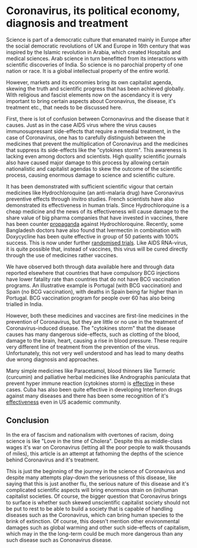# Coronavirus, its political economy, diagnosis and treatment

Science is part of a democratic culture that emanated mainly in Europe after the social democratic revolutions of UK and Europe in 16th century that was inspired by the Islamic revolution in Arabia, which created Hospitals and medical sciences. Arab science in turn benefitted from its interactions with scientific discoveries of India. So science is no parochial property of one nation or race. It is a global intellectual property of the entire world.

However, markets and its economies bring its own capitalist agenda, skewing the truth and scientific progress that has been achieved globally. With religious and fascist elements now on the ascendancy it is very important to bring certain aspects about Coronavirus, the disease, it's treatment etc., that needs to be discussed here.

First, there is lot of confusion between Cornonavirus and the disease that it causes. Just as in the case AIDS virus where the virus causes immunosupressant side-effects that require a remedial treatment, in the case of Coronavirus, one has to carefully distinguish between the medicines that prevent the multiplication of Coronavirus and the medicines that suppress its side-effects like the "cytokines storm". This awareness is lacking even among doctors and scientists. High quality scientific journals also have caused major damage to this process by allowing certain nationalistic and capitalist agendas to skew the outcome of the scientific process, causing enormous damage to science and scientific culture.

It has been demonstrated with sufficient scientific vigour that certain medicines like Hydrochloroquine (an anti-malaria drug) have Coronavirus preventive effects through invitro studies. French scientists have also demonstrated its effectiveness in human trials. Since Hydrochloroquine is a cheap medicine and the news of its effectiveness will cause damage to the share value of big pharma companies that have invested in vaccines, there has been counter [propaganda](https://www.thelancet.com/journals/lancet/article/PIIS0140-6736(20)31180-6/fulltext) against Hydrochloroquine. Recently, some Bangladesh doctors have also found that Ivermectin in combination with Doxycycline has been quite effective in group of 50 patients with 100% success. This is now under further [randomised trials](https://clinicaltrials.gov/ct2/show/NCT04407130). Like AIDS RNA-virus, it is quite possible that, instead of vaccines, this virus will be cured directly through the use of medicines rather vaccines.

We have observed both through data available here and through data reported elsewhere that countries that have compulsory BCG injections have lower fatality rate than countries that do not have BCG vaccination programs. An illustrative example is Portugal (with BCG vaccination) and Spain (no BCG vaccination), with deaths in Spain being far higher than in Portugal. BCG vaccination program for people over 60 has also being trialled in India.


However, both these medicines and vaccines are first-line medicines in the prevention of Coronavirus, but they are little or no use in the treatment of Coronavirus-induced disease. The "cytokines storm" that the disease causes has many dangerous side-effects, such as clotting of the blood, damage to the brain, heart, causing a rise in blood pressure. These require very different line of treatment from the prevention of the virus. Unfortunately, this not very well understood and has lead to many deaths due wrong diagnosis and approaches.

Many simple medicines like Paracetamol, blood thinners like Turmeric (curcumin) and palliative herbal medicines like Andrographis paniculata that prevent hyper immune reaction (cytokines storm) is [effective](https://link.springer.com/article/10.1007/s11101-011-9219-z) in these cases. Cuba has also been quite effective in developing Interferon drugs against many diseases and there has been some recognition of it's [effectiveness](https://www.thelancet.com/journals/lancet/article/PIIS0140-6736(20)31042-4/fulltext) even in US academic community. 


## Conclusion

In the era of fascism and nationalism with overtones of racism, doing science is like "Love in the time of Cholera". Despite this as middle-class wages it's war on Coronavirus (letting all the poor people to walk thousands of miles), this article is an attempt at fathoming the depths of the science behind Coronavirus and it's treatment.

This is just the beginning of the journey in the science of Coronavirus and despite many attempts play-down the seriousness of this disease, like saying that this is just another flu, the serious nature of this disease and it's complicated scientific aspects will bring enormous strain on (in)human capitalist societies. Of course, the bigger question that Coronavirus brings to surface is whether such skewed unscientific capitalist society should not be put to rest to be able to build a society that is capable of handling diseases such as the Coronavirus, which can bring human species to the brink of extinction. Of course, this doesn't mention other environmental damages such as global warming and other such side-effects of capitalism, which may in the the long-term could be much more dangerous than any such disease such as Cononavirus disease.
